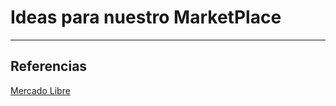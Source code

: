 # Ideas para nuestro MarketPlace
---
## Referencias
[MercadoLibre]:https://mercadolibre.com.ar
[Mercado Libre][MercadoLibre]